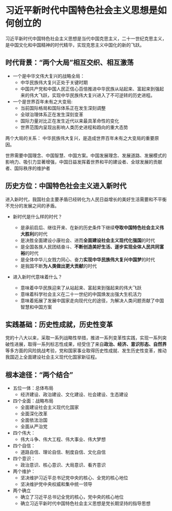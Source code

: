 # 习近平新时代中国特色社会主义思想是如何创立的

习近平新时代中国特色社会主义思想是当代中国克思主义，二十一世纪克思主义，是中国文化和中国精神的时代精华，实现克思主义中国化的新的飞跃。

## 时代背景：“两个大局”相互交织、相互激荡

- 一个是中华文伟大复兴的战略全局：
	- 中华民族伟大复兴正处于关键时期
	- 中国共产党和中国人民正信心百倍推进中华民族从站起来、富起来到强起来的伟大飞跃，实现中华民族伟大复兴进入了不可逆转的历史进程。
- 一个是世界百年未有之大变局:
	- 当前国际格局和国际体系正在发生深刻调整
	- 全球治理体系正在发生深刻变革
	- 国际力量对比正在发生近代以来最具革命性的变化
	- 世界范围内呈现出影响人类历史进程和趋向的重大态势

两个大局的关系：
	中华民族伟大复兴，是造成世界百年未有之大变局的重要原因。

世界需要中国理念、中国智慧、中国方案。中国发展理念、发展道路、发展模式的影响力、吸引力显著增强，中国日益发挥着世界和平的建设者、全球发展的贡献者、国际秩序的维护者

## 历史方位：中国特色社会主义进入新时代

进入新时代，我国社会主要矛盾已经转化为人民日益增长的美好生活需要和不平衡不充分的发展之间的矛盾。

- 新时代是什么样的时代？
	- 是承前启后、继往开来、在新的历史条件下继续**夺取中国特色社会主义伟大胜利**的时代
	- 是决胜全面建设小康社会、进而**全面建设社会主义现代化强国**的时代
	- 是全国各族人民团结奋斗、**不断创造美好生活、逐步实现全体人民共同富裕**的时代
	- 是全体中华儿女戮力同心、奋力**实现中华民族伟大复兴中国梦**的时代
	- 是我国不断**为人类做出更大贡献**的时代

- 进入新时代意味着什么？
	- 意味着中华民族迎来了从站起来、富起来到强起来的伟大飞跃
	- 意味着科学社会主义在二十一世纪的中国焕发出强大生机活力
	- 意味着拓展了发展中国家走向现代化的途径，为解决人类问题贡献了中国智慧和中国方案

## 实践基础：历史性成就，历史性变革

党的十八大以来，采取一系列战略性举措，推进一系列变革性实践，实现一系列突破性进展，取得一系列标志性成果，经受住了来自**政治、经济、意识形态、自然界**等多方面的风险挑战考验，党和国家事业取得历史性成就、发生历史性变革，推动我国迈上全面建设社会主义现代化国家新征程。



## 根本途径：“两个结合”


- 五位一体：总体布局
	- 经济建设、政治建设、文化建设、社会建设、生态建设
- 四个全面：战略布局
	- 全面建设社会主义现代化国家
	- 全面深化改革
	- 全面依法治国
	- 全面从严治党
- 四个伟大：
	- 伟大斗争、伟大工程、伟大事业、伟大梦想
- 四个自信：
	- 道路自信、理论自信、制度自信、文化自信
- 四个意识：
	- 政治意识、核心意识、大局意识、看齐意识
- 两个维护：
	- 坚决维护习近平总书记党中央的核心、全党的核心地位
	- 坚决维护党中央权威和集中统一领导
- 两个确立
	- 确立了习近平总书记全党的核心，党中央的核心地位
	- 确立习近平新时代中国特色社会主义思想是党长期坚持的指导思想